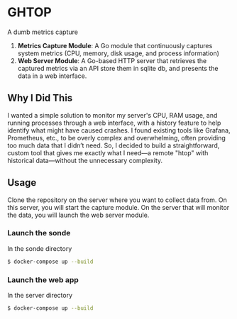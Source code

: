 # GHTOP

A dumb metrics capture

1. **Metrics Capture Module**: A Go module that continuously captures system metrics (CPU, memory, disk usage, and process information)
2. **Web Server Module**: A Go-based HTTP server that retrieves the captured metrics via an API store them in sqlite db, and presents the data in a web interface.

## Why I Did This

I wanted a simple solution to monitor my server's CPU, RAM usage, and running processes through a web interface, with a history feature to help identify what might have caused crashes. I found existing tools like Grafana, Prometheus, etc., to be overly complex and overwhelming, often providing too much data that I didn’t need. So, I decided to build a straightforward, custom tool that gives me exactly what I need—a remote "htop" with historical data—without the unnecessary complexity.

## Usage

Clone the repository on the server where you want to collect data from. On this server, you will start the capture module. On the server that will monitor the data, you will launch the web server module.

### Launch the sonde

In the sonde directory

```bash
$ docker-compose up --build
```

### Launch the web app

In the server directory

```bash
$ docker-compose up --build
```
